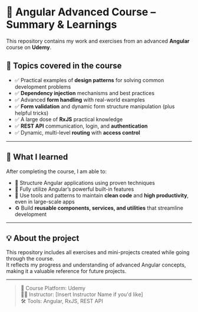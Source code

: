 # 🚀 Angular Advanced Course – Summary & Learnings

This repository contains my work and exercises from an advanced **Angular** course on **Udemy**.

## 📘 Topics covered in the course

- ✅ Practical examples of **design patterns** for solving common development problems  
- ✅ **Dependency injection** mechanisms and best practices  
- ✅ Advanced **form handling** with real-world examples  
- ✅ **Form validation** and dynamic form structure manipulation (plus helpful tricks)  
- ✅ A large dose of **RxJS** practical knowledge  
- ✅ **REST API** communication, login, and **authentication**  
- ✅ Dynamic, multi-level **routing** with **access control**

---

## 🎯 What I learned

After completing the course, I am able to:

- 🧱 Structure Angular applications using proven techniques  
- 🔧 Fully utilize Angular’s powerful built-in features  
- 🧹 Use tools and patterns to maintain **clean code** and **high productivity**, even in large-scale apps  
- ♻️ Build **reusable components, services, and utilities** that streamline development

---

## 💡 About the project

This repository includes all exercises and mini-projects created while going through the course.  
It reflects my progress and understanding of advanced Angular concepts, making it a valuable reference for future projects.

---

> 📅 Course Platform: Udemy  
> 🧑‍🏫 Instructor: [Insert Instructor Name if you'd like]  
> 🛠 Tools: Angular, RxJS, REST API

